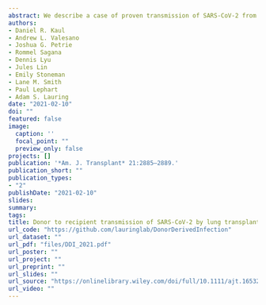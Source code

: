 ```yaml
---
abstract: We describe a case of proven transmission of SARS-CoV-2 from lung donor to recipient. The donor had no clinical history or findings suggestive of infection with SARS-CoV-2 and tested negative by reverse transcriptase polymerase chain reaction (RT-PCR) on a nasopharyngeal (NP) swab obtained within 48 h of procurement. Lower respiratory tract testing was not performed. The recipient developed fever, hypotension, and pulmonary infiltrates on posttransplant day (PTD) 3, and RT-PCR testing for SARS-CoV-2 on an NP swab specimen was non-reactive, but positive on bronchoalveolar lavage (BAL) fluid. One thoracic surgeon present during the transplantation procedure developed COVID-19. Sequence analysis of isolates from donor BAL fluid (obtained at procurement), the recipient, and the infected thoracic surgeon proved donor origin of recipient and health-care worker (HCW) infection. No other organs were procured from this donor. Transplant centers and organ procurement organizations should perform SARS-CoV-2 testing of lower respiratory tract specimens from potential lung donors, and consider enhanced personal protective equipment for HCWs involved in lung procurement and transplantation.
authors:
- Daniel R. Kaul
- Andrew L. Valesano
- Joshua G. Petrie
- Rommel Sagana
- Dennis Lyu
- Jules Lin
- Emily Stoneman
- Lane M. Smith
- Paul Lephart
- Adam S. Lauring
date: "2021-02-10"
doi: ""
featured: false
image:
  caption: ''
  focal_point: ""
  preview_only: false
projects: []
publication: '*Am. J. Transplant* 21:2885–2889.'
publication_short: ""
publication_types:
- "2"
publishDate: "2021-02-10"
slides: 
summary: 
tags:
title: Donor to recipient transmission of SARS‐CoV‐2 by lung transplantation despite negative donor upper respiratory tract testing
url_code: "https://github.com/lauringlab/DonorDerivedInfection"
url_dataset: ""
url_pdf: "files/DDI_2021.pdf"
url_poster: ""
url_project: ""
url_preprint: ""
url_slides: ""
url_source: "https://onlinelibrary.wiley.com/doi/full/10.1111/ajt.16532"
url_video: ""
---
```


